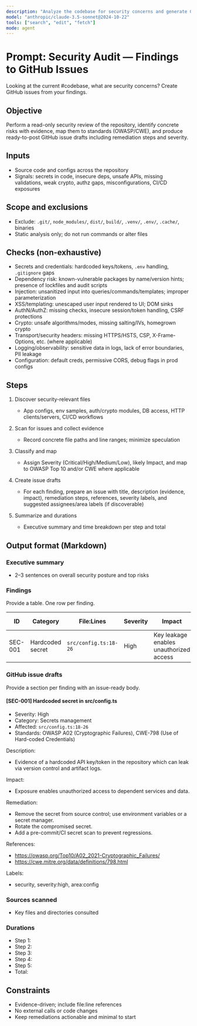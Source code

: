 ```yaml
---
description: "Analyze the codebase for security concerns and generate GitHub-issue-ready findings with severity and remediation"
model: "anthropic/claude-3.5-sonnet@2024-10-22"
tools: ["search", "edit", "fetch"]
mode: agent
---
```


# Prompt: Security Audit — Findings to GitHub Issues

Looking at the current #codebase, what are security concerns? Create GitHub issues from your findings.

## Objective

Perform a read-only security review of the repository, identify concrete risks with evidence, map them to standards (OWASP/CWE), and produce ready-to-post GitHub issue drafts including remediation steps and severity.

## Inputs

- Source code and configs across the repository
- Signals: secrets in code, insecure deps, unsafe APIs, missing validations, weak crypto, authz gaps, misconfigurations, CI/CD exposures

## Scope and exclusions

- Exclude: `.git/`, `node_modules/`, `dist/`, `build/`, `.venv/`, `.env/`, `.cache/`, binaries
- Static analysis only; do not run commands or alter files

## Checks (non-exhaustive)

- Secrets and credentials: hardcoded keys/tokens, `.env` handling, `.gitignore` gaps
- Dependency risk: known-vulnerable packages by name/version hints; presence of lockfiles and audit scripts
- Injection: unsanitized input into queries/commands/templates; improper parameterization
- XSS/templating: unescaped user input rendered to UI; DOM sinks
- AuthN/AuthZ: missing checks, insecure session/token handling, CSRF protections
- Crypto: unsafe algorithms/modes, missing salting/IVs, homegrown crypto
- Transport/security headers: missing HTTPS/HSTS, CSP, X-Frame-Options, etc. (where applicable)
- Logging/observability: sensitive data in logs, lack of error boundaries, PII leakage
- Configuration: default creds, permissive CORS, debug flags in prod configs

## Steps

1. Discover security-relevant files

   - App configs, env samples, auth/crypto modules, DB access, HTTP clients/servers, CI/CD workflows

2. Scan for issues and collect evidence

   - Record concrete file paths and line ranges; minimize speculation

3. Classify and map

   - Assign Severity (Critical/High/Medium/Low), likely Impact, and map to OWASP Top 10 and/or CWE where applicable

4. Create issue drafts

   - For each finding, prepare an issue with title, description (evidence, impact), remediation steps, references, severity labels, and suggested assignees/area labels (if discoverable)

5. Summarize and durations
   - Executive summary and time breakdown per step and total

## Output format (Markdown)

### Executive summary

- 2–3 sentences on overall security posture and top risks

### Findings

Provide a table. One row per finding.

| ID      | Category         | File:Lines            | Severity | Impact                                  | OWASP/CWE   | Brief remediation                      |
| ------- | ---------------- | --------------------- | -------- | --------------------------------------- | ----------- | -------------------------------------- |
| SEC-001 | Hardcoded secret | `src/config.ts:18-26` | High     | Key leakage enables unauthorized access | A02/CWE-798 | Move secrets to vault/env; rotate keys |

### GitHub issue drafts

Provide a section per finding with an issue-ready body.

#### [SEC-001] Hardcoded secret in src/config.ts

- Severity: High
- Category: Secrets management
- Affected: `src/config.ts:18-26`
- Standards: OWASP A02 (Cryptographic Failures), CWE-798 (Use of Hard-coded Credentials)

Description:

- Evidence of a hardcoded API key/token in the repository which can leak via version control and artifact logs.

Impact:

- Exposure enables unauthorized access to dependent services and data.

Remediation:

- Remove the secret from source control; use environment variables or a secret manager.
- Rotate the compromised secret.
- Add a pre-commit/CI secret scan to prevent regressions.

References:

- https://owasp.org/Top10/A02_2021-Cryptographic_Failures/
- https://cwe.mitre.org/data/definitions/798.html

Labels:

- security, severity:high, area:config

### Sources scanned

- Key files and directories consulted

### Durations

- Step 1: <duration>
- Step 2: <duration>
- Step 3: <duration>
- Step 4: <duration>
- Step 5: <duration>
- Total: <duration>

## Constraints

- Evidence-driven; include file:line references
- No external calls or code changes
- Keep remediations actionable and minimal to start
